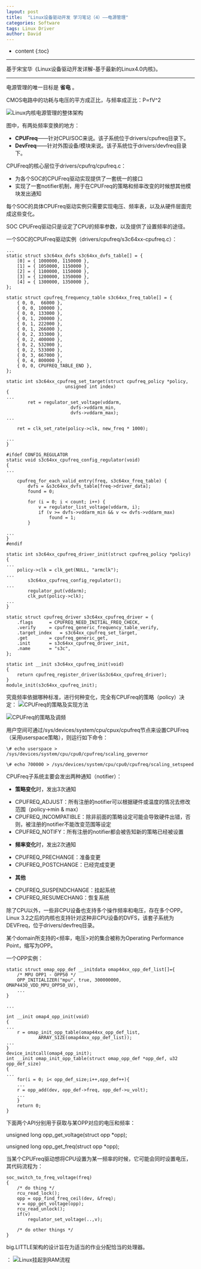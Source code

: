 ```yaml
---
layout: post
title:  "Linux设备驱动开发 学习笔记（4）——电源管理"
categories: Software
tags: Linux Driver
author: David
---
```


* content
{:toc}

---
基于宋宝华《Linux设备驱动开发详解-基于最新的Linux4.0内核》。

---

电源管理的唯一目标是 **省电** 。


CMOS电路中的功耗与电压的平方成正比，与频率成正比：P∝fV^2


![Linux内核电源管理的整体架构](https://github.com/titron/titron.github.io/raw/master/img/2020-2-12-linux_ddd_pm_block.png)

图中，有两处频率变换的地方：

* **CPUFreq**——针对CPU/SOC来说。该子系统位于drivers/cpufreq目录下。
* **DevFreq**——针对外围设备/模块来说。该子系统位于drivers/devfreq目录下。

CPUFreq的核心层位于drivers/cpufrq/cpufreq.c：

* 为各个SOC的CPUFreq驱动实现提供了一套统一的接口
* 实现了一套notifier机制，用于在CPUFreq的策略和频率改变的时候想其他模块发出通知

每个SOC的具体CPUFreq驱动实例只需要实现电压、频率表，以及从硬件层面完成这些变化。

SOC CPUFreq驱动只是设定了CPU的频率参数，以及提供了设置频率的途径。

一个SOC的CPUFreq驱动实例（drivers/cpufreq/s3c64xx-cpufreq.c）：

```
...
static struct s3c64xx_dvfs s3c64xx_dvfs_table[] = {
	[0] = { 1000000, 1150000 },
	[1] = { 1050000, 1150000 },
	[2] = { 1100000, 1150000 },
	[3] = { 1200000, 1350000 },
	[4] = { 1300000, 1350000 },
};

static struct cpufreq_frequency_table s3c64xx_freq_table[] = {
	{ 0, 0,  66000 },
	{ 0, 0, 100000 },
	{ 0, 0, 133000 },
	{ 0, 1, 200000 },
	{ 0, 1, 222000 },
	{ 0, 1, 266000 },
	{ 0, 2, 333000 },
	{ 0, 2, 400000 },
	{ 0, 2, 532000 },
	{ 0, 2, 533000 },
	{ 0, 3, 667000 },
	{ 0, 4, 800000 },
	{ 0, 0, CPUFREQ_TABLE_END },
};

static int s3c64xx_cpufreq_set_target(struct cpufreq_policy *policy,
				      unsigned int index)
{
...
		ret = regulator_set_voltage(vddarm,
					    dvfs->vddarm_min,
					    dvfs->vddarm_max);
...

	ret = clk_set_rate(policy->clk, new_freq * 1000);
	
...
}

#ifdef CONFIG_REGULATOR
static void s3c64xx_cpufreq_config_regulator(void)
{
...

	cpufreq_for_each_valid_entry(freq, s3c64xx_freq_table) {
		dvfs = &s3c64xx_dvfs_table[freq->driver_data];
		found = 0;

		for (i = 0; i < count; i++) {
			v = regulator_list_voltage(vddarm, i);
			if (v >= dvfs->vddarm_min && v <= dvfs->vddarm_max)
				found = 1;
		}

...
}
#endif

static int s3c64xx_cpufreq_driver_init(struct cpufreq_policy *policy)
{
...
	policy->clk = clk_get(NULL, "armclk");
...
		s3c64xx_cpufreq_config_regulator();
...
		regulator_put(vddarm);
		clk_put(policy->clk);
...
}

static struct cpufreq_driver s3c64xx_cpufreq_driver = {
	.flags		= CPUFREQ_NEED_INITIAL_FREQ_CHECK,
	.verify		= cpufreq_generic_frequency_table_verify,
	.target_index	= s3c64xx_cpufreq_set_target,
	.get		= cpufreq_generic_get,
	.init		= s3c64xx_cpufreq_driver_init,
	.name		= "s3c",
};

static int __init s3c64xx_cpufreq_init(void)
{
	return cpufreq_register_driver(&s3c64xx_cpufreq_driver);
}
module_init(s3c64xx_cpufreq_init);

```

究竟频率依据哪种标准，进行何种变化，完全有CPUFreq的策略（policy）决定：
![CPUFreq的策略及实现方法](https://github.com/titron/titron.github.io/raw/master/img/2020-2-12-linux_ddd_pm_policy.png)

![CPUFreq的策略及调频](https://github.com/titron/titron.github.io/raw/master/img/2020-2-12-linux_ddd_pm_adjfreq.png)

用户空间可通过/sys/devices/system/cpu/cpux/cpufreq节点来设置CPUFreq（采用userspace策略），则运行如下命令：

```
\# echo userspace > /sys/devices/system/cpu/cpu0/cpufreq/scaling_governor

\# echo 700000 > /sys/devices/system/cpu/cpu0/cpufreq/scaling_setspeed

```

CPUFreq子系统主要会发出两种通知（notifier）：

* **策略变化**时，发出3次通知
- CPUFREQ_ADJUST：所有注册的notifier可以根据硬件或温度的情况去修改范围（policy->min & max）
- CPUFREQ_INCOMPATIBLE：除非前面的策略设定可能会导致硬件出错，否则，被注册的notifier不能改变范围等设定
- CPUFREQ_NOTIFY：所有注册的notifier都会被告知新的策略已经被设置

* **频率变化**时，发出2次通知
- CPUFREQ_PRECHANGE：准备变更
- CPUFREQ_POSTCHANGE：已经完成变更

* **其他**
- CPUFREQ_SUSPENDCHANGE：挂起系统
- CPUFREQ_RESUMECHANG：恢复系统

除了CPU以外，一些非CPU设备也支持多个操作频率和电压，存在多个OPP。Linux 3.2之后的内核也支持针对这种非CPU设备的DVFS，该套子系统为DEVFreq，位于drivers/devfreq目录。

某个domain所支持的<频率，电压>对的集合被称为Operating Performance Point，缩写为OPP。

一个OPP实例：

```
static struct omap_opp_def __initdata omap44xx_opp_def_list[]={
	/* MPU OPP1 - OPP50 */
	OPP_INITIALIZER("mpu", true, 300000000, OMAP4430_VDD_MPU_OPP50_UV),
	...
}

...

int __init omap4_opp_init(void)
{
...
	r = omap_init_opp_table(omap44xx_opp_def_list,
			ARRAY_SIZE(omap44xx_opp_def_list));
...
}
device_initcall(omap4_opp_init);
int __init omap_init_opp_table(struct omap_opp_def *opp_def, u32 opp_def_size)
{
...
	for(i = 0; i< opp_def_size;i++,opp_def++){
	...
	r = opp_add(dev, opp_def->freq, opp_def->u_volt);
	...
	}
	return 0;
}

```

下面两个API分别用于获取与某OPP对应的电压和频率：

unsigned long opp\_get\_voltage(struct opp *opp);

unsigned long opp\_get\_freq(struct opp *opp);

当某个CPUFreq驱动想将CPU设置为某一频率的时候，它可能会同时设置电压，其代码流程为：

```
soc_switch_to_freq_voltage(freq)
{
	/* do thing */
	rcu_read_lock();
	opp = opp_find_freq_ceil(dev, &freq);
	v = opp_get_voltage(opp);
	rcu_read_unlock();
	if(v)
		regulator_set_voltage(..,v);
		
	/* do other things */	
}
```

big.LITTLE架构的设计旨在为适当的作业分配恰当的处理器。

：
![Linux挂起到RAM流程](https://github.com/titron/titron.github.io/raw/master/img/2020-2-12-linux_ddd_pm_suspendToRAM.png)